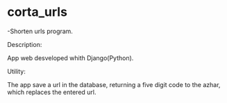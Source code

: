# corta_urls

-Shorten urls program.

Description:

App web desveloped whith Django(Python).

Utility:

The app save a url in the database, returning a five digit code to the azhar, which replaces the entered url.